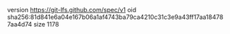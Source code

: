 version https://git-lfs.github.com/spec/v1
oid sha256:81d841e6a04e167b06a1af4743ba79ca4210c31c3e9a43ff17aa184787aa4d74
size 1178
